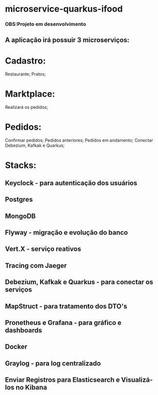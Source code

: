 # microservice-quarkus-ifood
### OBS:Projeto em desenvolvimento
## A aplicação irá possuir 3 microserviços:
# Cadastro:
  Restaurante;
  Pratos;
# Marktplace:
  Realizará os pedidos;
# Pedidos:
  Confirmar pedidos;
  Pedidos anteriores;
  Pedidos em andamento;
  Conectar Debezium, Kafkak e Quarkus;
# Stacks:
## Keyclock - para autenticação dos usuários
## Postgres
## MongoDB
## Flyway - migração e evolução do banco
## Vert.X - serviço reativos
## Tracing com Jaeger
## Debezium, Kafkak e Quarkus - para conectar os serviços
## MapStruct - para tratamento dos DTO's
## Pronetheus e Grafana - para gráfico e dashboards
## Docker
## Graylog - para log centralizado
## Enviar Registros para Elasticsearch e Visualizá-los no Kibana
